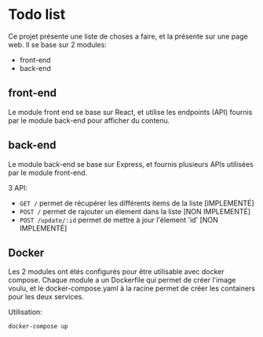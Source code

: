 # Todo list

Ce projet présente une liste de choses a faire, et la présente sur une page web. Il se base sur 2 modules:

- front-end
- back-end

## front-end

Le module front end se base sur React, et utilise les endpoints (API) fournis par le module back-end pour afficher du contenu.

## back-end

Le module back-end se base sur Express, et fournis plusieurs APIs utilisées par le module front-end.

3 API:

- ```GET /``` permet de récupérer les différents items de la liste [IMPLEMENTÉ]
- ```POST /``` permet de rajouter un élement dans la liste [NON IMPLEMENTÉ]
- ```POST /update/:id``` permet de mettre à jour l'élement 'id' [NON IMPLEMENTÉ]

## Docker

Les 2 modules ont étés configurés pour être utilisable avec docker compose. Chaque module a un Dockerfile qui permet de créer l'image voulu, et le docker-compose.yaml à la racine permet de créer les containers pour les deux services.

Utilisation:

```
docker-compose up
```